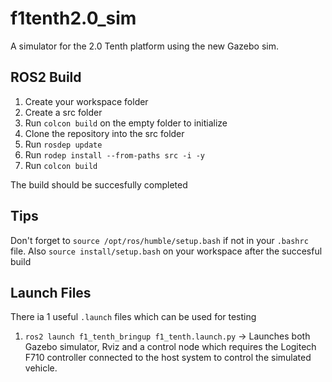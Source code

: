 # f1tenth2.0_sim
A simulator for the 2.0 Tenth platform using the new Gazebo sim. 

## ROS2 Build
1. Create your workspace folder
2. Create a src folder
3. Run `colcon build` on the empty folder to initialize
5. Clone the repository into the src folder
6. Run `rosdep update`
7. Run `rodep install --from-paths src -i -y`
8. Run `colcon build`

The build should be succesfully completed

## Tips 

Don't forget to `source /opt/ros/humble/setup.bash` if not 
in your `.bashrc` file.
Also `source install/setup.bash` on your workspace after the 
succesful build 

## Launch Files
There ia 1 useful `.launch` files which can be used for testing

1. `ros2 launch f1_tenth_bringup f1_tenth.launch.py` -> Launches both Gazebo simulator, Rviz  and 
a control node which requires the Logitech F710 controller connected to the host system to control 
the simulated vehicle.
